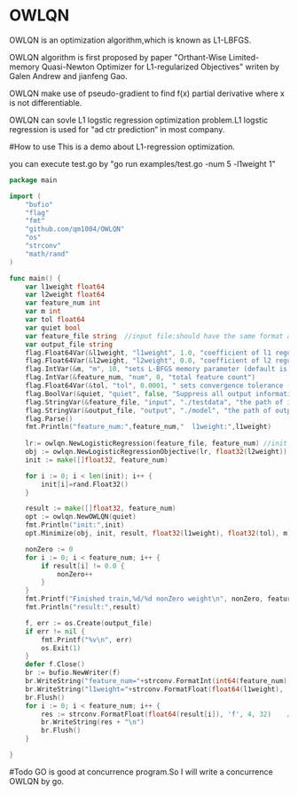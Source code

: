 OWLQN
=====
OWLQN is an optimization algorithm,which is known as L1-LBFGS.

OWLQN algorithm is first proposed by paper "Orthant-Wise Limited-memory Quasi-Newton Optimizer for L1-regularized Objectives" writen by Galen Andrew and jianfeng Gao.

OWLQN make use of  pseudo-gradient to find f(x) partial derivative where x is not differentiable.


OWLQN can sovle L1 logstic regression optimization problem.L1 logstic regression is used for "ad ctr prediction“  in most company.

#How to use
This is a demo about  L1-regression optimization.

you can execute test.go by "go run examples/test.go -num 5 -l1weight 1"

```go
package main

import (
    "bufio"
    "flag"
    "fmt"
    "github.com/qm1004/OWLQN"
    "os"
    "strconv"
    "math/rand"
)

func main() {
    var l1weight float64
    var l2weight float64
    var feature_num int
    var m int
    var tol float64
    var quiet bool
    var feature_file string  //input file:should have the same format as libsvm's input file
    var output_file string
    flag.Float64Var(&l1weight, "l1weight", 1.0, "coefficient of l1 regularizer (default is 1)")
    flag.Float64Var(&l2weight, "l2weight", 0.0, "coefficient of l2 regularizer(default is 0)")
    flag.IntVar(&m, "m", 10, "sets L-BFGS memory parameter (default is 10)")
    flag.IntVar(&feature_num, "num", 0, "total feature count")
    flag.Float64Var(&tol, "tol", 0.0001, " sets convergence tolerance (default is 1e-4)")
    flag.BoolVar(&quiet, "quiet", false, "Suppress all output information")
    flag.StringVar(&feature_file, "input", "./testdata", "the path of input feature file")
    flag.StringVar(&output_file, "output", "./model", "the path of output model file")
    flag.Parse()
    fmt.Println("feature_num:",feature_num,"  l1weight:",l1weight)
    
    lr:= owlqn.NewLogisticRegression(feature_file, feature_num) //init a LogisticRegression object
    obj := owlqn.NewLogisticRegressionObjective(lr, float32(l2weight)) 
    init := make([]float32, feature_num)

    for i := 0; i < len(init); i++ {
        init[i]=rand.Float32()
    }

    result := make([]float32, feature_num)
    opt := owlqn.NewOWLQN(quiet)
    fmt.Println("init:",init)
    opt.Minimize(obj, init, result, float32(l1weight), float32(tol), m) //optimization fuction

    nonZero := 0
    for i := 0; i < feature_num; i++ {
        if result[i] != 0.0 {
            nonZero++
        }
    }
    fmt.Printf("Finished train,%d/%d nonZero weight\n", nonZero, feature_num)
    fmt.Println("result:",result)

    f, err := os.Create(output_file)
    if err != nil {
        fmt.Printf("%v\n", err)
        os.Exit(1)
    }
    defer f.Close()
    br := bufio.NewWriter(f)
    br.WriteString("feature_num="+strconv.FormatInt(int64(feature_num), 10)+"\n")
    br.WriteString("l1weight="+strconv.FormatFloat(float64(l1weight), 'f', 4, 32)+"\n")
    br.Flush()
    for i := 0; i < feature_num; i++ {
        res := strconv.FormatFloat(float64(result[i]), 'f', 4, 32)    //write variable weight into output_file
        br.WriteString(res + "\n")
        br.Flush()
    }

}
```
#Todo
GO is good at concurrence program.So I will write a concurrence OWLQN by go.
